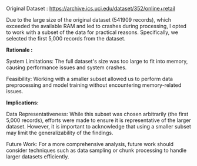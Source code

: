 Original Dataset : https://archive.ics.uci.edu/dataset/352/online+retail

Due to the large size of the original dataset (541909 records), which exceeded the available RAM and led to crashes during processing, I opted to work with a subset of the data for practical reasons. Specifically, we selected the first 5,000 records from the dataset.

**Rationale :**

System Limitations: The full dataset's size was too large to fit into memory, causing performance issues and system crashes.

Feasibility: Working with a smaller subset allowed us to perform data preprocessing and model training without encountering memory-related issues.


**Implications:**

Data Representativeness: While this subset was chosen arbitrarily (the first 5,000 records), efforts were made to ensure it is representative of the larger dataset. However, it is important to acknowledge that using a smaller subset may limit the generalizability of the findings.

Future Work: For a more comprehensive analysis, future work should consider techniques such as data sampling or chunk processing to handle larger datasets efficiently.
